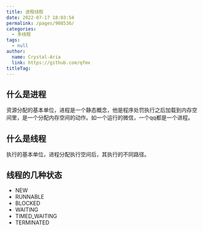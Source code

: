 ```yaml
---
title: 进程线程
date: 2022-07-17 18:03:54
permalink: /pages/908536/
categories: 
  - 多线程
tags: 
  - null
author: 
  name: Crystal-Aria
  link: https://github.com/qfmx
titleTag: 
---
```

## 什么是进程
资源分配的基本单位，进程是一个静态概念，他是程序处罚执行之后加载到内存空间里，是一个分配内存空间的动作。如一个运行的微信，一个qq都是一个进程。

## 什么是线程
执行的基本单位，进程分配执行空间后，其执行的不同路径。

## 线程的几种状态
- NEW
- RUNNABLE
- BLOCKED
- WAITING
- TIMED_WAITING
- TERMINATED